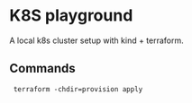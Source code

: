 # K8S playground

A local k8s cluster setup with kind + terraform.

## Commands

```shell
 terraform -chdir=provision apply
```